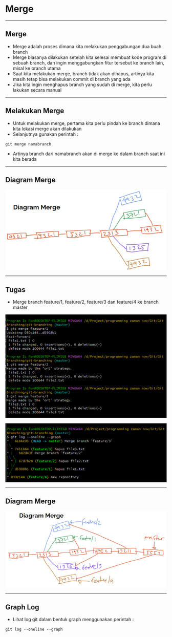 # Merge

---

## Merge

- Merge adalah proses dimana kita melakukan penggabungan dua buah branch
- Merge biasanya dilakukan setelah kita selesai membuat kode program di sebuah branch, dan ingin menggabungkan fitur tersebut ke branch lain, misal ke branch utama
- Saat kita melakukan merge, branch tidak akan dihapus, artinya kita masih tetap bisa melakukan commit di branch yang ada
- Jika kita ingin menghapus branch yang sudah di merge, kita perlu lakukan secara manual

---

## Melakukan Merge

- Untuk melakukan merge, pertama kita perlu pindah ke branch dimana kita lokasi merge akan dilakukan
- Selanjutnya gunakan perintah :
```
git merge namabranch
```
- Artinya branch dari namabranch akan di merge ke dalam branch saat ini kita berada

---

## Diagram Merge

![1](../assets/img/4/1.PNG)

---

## Tugas

- Merge branch feature/1, feature/2, feature/3 dan feature/4 ke branch master

![2](../assets/img/4/2.PNG)

![3](../assets/img/4/3.PNG)

---

## Diagram Merge

![4](../assets/img/4/4.PNG)

---

## Graph Log

- Lihat log git dalam bentuk graph menggunakan perintah :
```
git log --oneline --graph
```